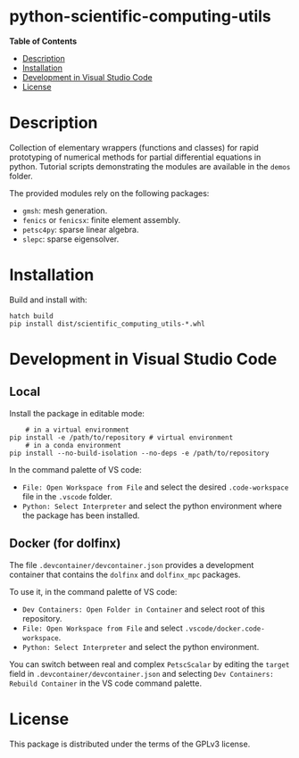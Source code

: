 # python-scientific-computing-utils

**Table of Contents**

- [Description](#description)
- [Installation](#installation)
- [Development in Visual Studio Code](#development-in-visual-studio-code)
- [License](#license)

# Description

Collection of elementary wrappers (functions and classes) for rapid prototyping of numerical methods for partial differential equations in python. Tutorial scripts demonstrating the modules are available in the `demos` folder.

The provided modules rely on the following packages:
- `gmsh`: mesh generation.
- `fenics` or `fenicsx`: finite element assembly.
- `petsc4py`: sparse linear algebra.
- `slepc`: sparse eigensolver.

# Installation

Build and install with:

```console
hatch build
pip install dist/scientific_computing_utils-*.whl
```

# Development in Visual Studio Code

## Local

Install the package in editable mode:

```console
    # in a virtual environment
pip install -e /path/to/repository # virtual environment
    # in a conda environment
pip install --no-build-isolation --no-deps -e /path/to/repository
```

In the command palette of VS code:

- `File: Open Workspace from File` and select the desired `.code-workspace` file in the `.vscode` folder.
- `Python: Select Interpreter` and select the python environment where the package has been installed.

## Docker (for dolfinx)

The file `.devcontainer/devcontainer.json` provides a development container that contains the `dolfinx` and `dolfinx_mpc` packages.

To use it, in the command palette of VS code:

- `Dev Containers: Open Folder in Container` and select root of this repository.
- `File: Open Workspace from File` and select `.vscode/docker.code-workspace`.
- `Python: Select Interpreter` and select the python environment.

You can switch between real and complex `PetscScalar` by editing the `target` field in `.devcontainer/devcontainer.json` and selecting `Dev Containers: Rebuild Container` in the VS code command palette.

# License

This package is distributed under the terms of the GPLv3 license.
